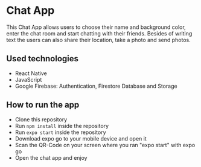 # Chat App
This Chat App allows users to choose their name and background color, enter the chat room and start chatting with their friends. Besides of writing text the users can also share their location, take a photo and send photos.
## Used technologies
- React Native
- JavaScript
- Google Firebase: Authentication, Firestore Database and Storage
## How to run the app
- Clone this repository
- Run `npm install` inside the repository
- Run `expo start` inside the repository
- Download expo go to your mobile device and open it
- Scan the QR-Code on your screen where you ran "expo start" with expo go
- Open the chat app and enjoy